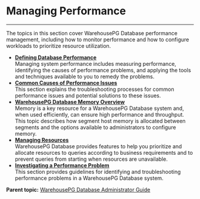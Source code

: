 # Managing Performance
---

The topics in this section cover WarehousePG Database performance management, including how to monitor performance and how to configure workloads to prioritize resource utilization.

-   **[Defining Database Performance](perf_intro.html)**  
Managing system performance includes measuring performance, identifying the causes of performance problems, and applying the tools and techniques available to you to remedy the problems.
-   **[Common Causes of Performance Issues](perf_issues.html)**  
This section explains the troubleshooting processes for common performance issues and potential solutions to these issues.
-   **[WarehousePG Database Memory Overview](wlmgmt_intro.html)**  
Memory is a key resource for a WarehousePG Database system and, when used efficiently, can ensure high performance and throughput. This topic describes how segment host memory is allocated between segments and the options available to administrators to configure memory.
-   **[Managing Resources](wlmgmt.html)**  
WarehousePG Database provides features to help you prioritize and allocate resources to queries according to business requirements and to prevent queries from starting when resources are unavailable.
-   **[Investigating a Performance Problem](perf_troubleshoot.html)**  
This section provides guidelines for identifying and troubleshooting performance problems in a WarehousePG Database system.

**Parent topic:** [WarehousePG Database Administrator Guide](../admin_guide)

